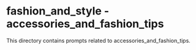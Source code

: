 # fashion_and_style - accessories_and_fashion_tips

This directory contains prompts related to accessories_and_fashion_tips.